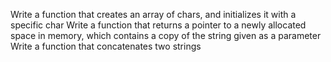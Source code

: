 Write a function that creates an array of chars, and initializes it with a specific char
Write a function that returns a pointer to a newly allocated space in memory, which contains a copy of the string given as a parameter
Write a function that concatenates two strings
